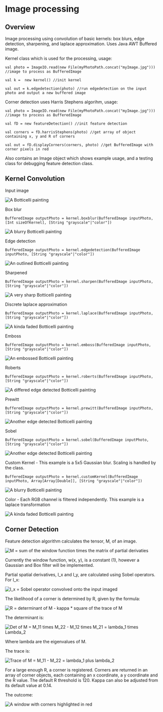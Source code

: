 # Image processing

## Overview

Image processing using convolution of basic kernels: box blurs, edge detection, sharpening, and laplace approximation. Uses Java AWT Buffered image.

Kernel class which is used for the processing, usage:

```
val photo = ImageIO.read(new File(myPhotoPath.concat("myImage.jpg"))) //image to process as BufferedImage

val k =  new kernel() //init kernel

val out = k.edgedetection(photo) //run edgedetection on the input photo and output a new buffered image
```

Corner detection uses Harris Stephens algorihm, usage:

```
val photo = ImageIO.read(new File(myPhotoPath.concat("myImage.jpg"))) //image to process as BufferedImage

val fD = new featureDetection() //init feature detection

val corners = fD.harrisStephens(photo) //get array of object containing x, y and R of corners

val out = fD.displayCorners(corners, photo) //get BufferedImage with corner pixels in red
```


Also contains an Image object which shows example usage, and a testing class for debugging feature detection class.

## Kernel Convolution

Input image

![A Botticelli painting](/images/flowers.jpg)

Box blur

```
BufferedImage outputPhoto = kernel.boxblur(BufferedImage inputPhoto, [Int sizeOfKernel], [String "grayscale"|"color"])
```

![A blurry Botticelli painting](/images/boxblur.jpg)

Edge detection

```
BufferedImage outputPhoto = kernel.edgedetection(BufferedImage inputPhoto, [String "grayscale"|"color"])
```

![An outlined Botticelli painting](/images/edgeDetection.jpg)

Sharpened

```
BufferedImage outputPhoto = kernel.sharpen(BufferedImage inputPhoto, [String "grayscale"|"color"])
```

![A very sharp Botticelli painting](/images/sharpen.jpg)

Discrete laplace approximation

```
BufferedImage outputPhoto = kernel.laplace(BufferedImage inputPhoto, [String "grayscale"|"color"])
```

![A kinda faded Botticelli painting](/images/laplace.jpg)

Emboss

```
BufferedImage outputPhoto = kernel.emboss(BufferedImage inputPhoto, [String "grayscale"|"color"])
```

![An embossed Botticelli painting](/images/emboss.jpg)

Roberts

```
BufferedImage outputPhoto = kernel.roberts(BufferedImage inputPhoto, [String "grayscale"|"color"])
```

![A differed edge detected Botticelli painting](/images/roberts.jpg)

Prewitt

```
BufferedImage outputPhoto = kernel.prewitt(BufferedImage inputPhoto, [String "grayscale"|"color"])
```

![Another edge detected Botticelli painting](/images/prewitt.jpg)

Sobel

```
BufferedImage outputPhoto = kernel.sobel(BufferedImage inputPhoto, [String "grayscale"|"color"])
```

![Another edge detected Botticelli painting](/images/sobel.jpg)



Custom Kernel - This example is a 5x5 Gaussian blur. Scaling is handled by the class.

```
BufferedImage outputPhoto = kernel.customKernel(BufferedImage inputPhoto, Array[Array[Double]], [String "grayscale"|"color"])
```

![A blurry Botticelli painting](/images/gaussian.jpg)

Color - Each RGB channel is filtered independently. This example is a laplace transformation

![A kinda faded Botticelli painting](/images/color.jpg)

## Corner Detection

Feature detection algorithm calculates the tensor, M, of an image. 

![M = sum of the window function times the matrix of partial derivaties](/math/M.jpg)

Currently the window function, w(x, y), is a constant (1), however a Gaussian and Box filter will be implemented.

Partial spatial derivatives, I_x and I_y, are calculated using Sobel operators. For I_x:

![I_x = Sobel operator convolved onto the input imaged](/math/I_x.jpg)

The likelihood of a corner is determined by R, given by the formula:

![R = determinant of M - kappa * square of the trace of M](/math/R.jpg)

The determinant is:

![Det of M = M_11 times M_22 - M_12 times M_21 = lambda_1 times Lambda_2](/math/det.jpg)

Where lambda are the eigenvalues of M.

The trace is:

![Trace of M = M_11 - M_22 = lambda_1 plus lambda_2](/math/trace.jpg)

For a large enough R, a corner is registered. Corners are returned in an array of corner objects, each containing an x coordinate, a y coordinate and the R value. The default R threshold is 120. Kappa can also be adjusted from its default value at 0.14.

The outcome:

![A window with corners highlighted in red](/images/harrisStephens.jpg)

